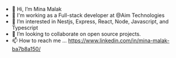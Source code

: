 - 👋 Hi, I’m Mina Malak
- 🔭 I'm working as a Full-stack developer at @Aim Technologies
- 👀 I’m interested in Nestjs, Express, React, Node, Javascript, and Typescript
- 💞️ I’m looking to collaborate on open source projects.
- 📫 How to reach me ...
https://www.linkedin.com/in/mina-malak-ba7b8a150/

<!---
MinaMalak-cmd/MinaMalak-cmd is a ✨ special ✨ repository because its `README.md` (this file) appears on your GitHub profile.
You can click the Preview link to take a look at your changes.
--->
